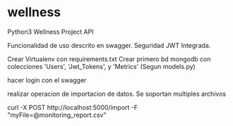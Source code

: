 # wellness
Python3 Wellness Project API

Funcionalidad de uso descrito en swagger.
Seguridad JWT Integrada.

Crear Virtualenv con requirements.txt
Crear primero bd mongodb con colecciones 'Users', 'Jwt_Tokens', y 'Metrics' (Segun models.py)

hacer login con el swagger

realizar operacion de importacion de datos. Se soportan multiples archivos

curl -X POST http://localhost:5000/import -F "myFile=@monitoring_report.csv"

